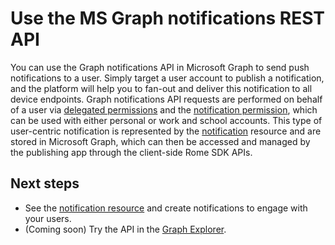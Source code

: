 # Use the MS Graph notifications REST API
You can use the Graph notifications API in Microsoft Graph to send push notifications to a user. Simply target a user account to publish a notification, and the platform will help you to fan-out and deliver this notification to all device endpoints. Graph notifications API requests are performed on behalf of a user via [delegated permissions](../../../concepts/permissions_reference.md#delegated-permissions-application-permissions-and-effective-permissions) and the [notification permission]( ../../../concepts/permissions_reference.md), which can be used with either personal or work and school accounts.
This type of user-centric notification is represented by the [notification](https://developer.microsoft.com/en-us/graph/docs/api-reference/beta/resources/projectrome_notification) resource and are stored in Microsoft Graph, which can then be accessed and managed by the publishing app through the client-side Rome SDK APIs. 

## Next steps
- See the [notification resource](https://developer.microsoft.com/en-us/graph/docs/api-reference/beta/resources/projectrome_notification) and create notifications to engage with your users. 
- (Coming soon) Try the API in the [Graph Explorer](https://developer.microsoft.com/en-us/graph/graph-explorer).
